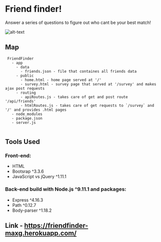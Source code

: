 # Friend finder!

  Answer a series of questions to figure out who cant be your best match!

  ![alt-text](gifs/friendfinder.gif)

 ## Map

 ```
  FriendFinder
    - app
      - data
        - friends.json - file that containes all friends data
      - public
        - home.html - home page served at '/'
        - survey.html - survey page that served at '/survey' and makes ajax post requests
      - routing
        - apiRoutes.js - takes care of get and post route '/api/friends'
        - htmlRoutes.js - takes care of get requests to `/survey` and '/' and provides .html pages
    - node_modules
    - package.json
    - server.js
    
  ```
  
 ## Tools Used
 
 ### Front-end:
  * HTML
  * Bootsrap ^3.3.6
  * JavaScript vs jQuery ^1.11.1
  
### Back-end build with Node.js ^9.11.1 and packages:
  * Express ^4.16.3
  * Path ^0.12.7
  * Body-parser ^1.18.2
 
## Link - https://friendfinder-maxg.herokuapp.com/
